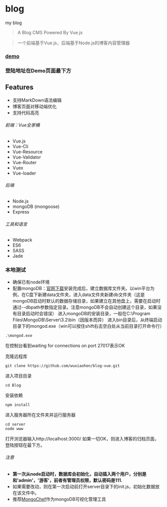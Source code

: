 # blog
my blog

> A Blog CMS Powered By Vue.js

> 一个前端基于Vue.js，后端基于Node.js的博客内容管理器

### [demo](http://wuxiaohen.com)

### 登陆地址在Demo页面最下方

## Features

* 支持MarkDown语法编辑
* 博客页面对移动端优化
* 支持代码高亮

###### 前端：Vue全家桶
* Vue.js
* Vue-Cli
* Vue-Resource
* Vue-Validator
* Vue-Router
* Vuex
* Vue-loader

###### 后端
* Node.js
* mongoDB (mongoose)
* Express

###### 工具和语言
* Webpack
* ES6
* SASS
* Jade

### 本地测试
* 确保已有node环境
* 配置mongoDB：[官网下载](https://www.mongodb.com/download-center?jmp=nav#community)安装完成后，建立数据库文件夹。以win平台为例，在C盘下新建data文件夹，进入data文件夹新建db文件夹（这是mongoDB启动时默认的数据存储目录，如果建立在其他盘上，需要在启动时通过--dbpath参数指定目录。注意mongoDB不会自动创建这个目录，如果没有目录启动时会错误）
进入mongoDB的安装目录，一般在C:\Program Files\MongoDB\Server\3.2\bin（因版本而异）
进入bin目录后，从终端启动目录下的mongod.exe（win可以按住shift右击空白处从当前目录打开命令行）
```
.\mongod.exe
```

在控制台看到waiting for connections on port 27017表示OK

克隆远程库
```
git clone https://github.com/wuxiaohen/blog-vue.git
```
进入项目目录
```
cd Blog
```
安装依赖
```
npm install
```
进入服务器所在文件夹并运行服务器
```
cd server
node www
```
打开浏览器输入http://localhost:3000/
如果一切OK，则进入博客的归档页面，登陆按钮在最下方。
###### 注意
* **第一次从node启动时，数据库会初始化，自动插入两个用户，分别是和'admin'，'游客'，前者有管理员权限，默认密码是111.**
* 如果需要改动，则在第一次启动前打开server目录下的init.js，初始化数据放在该文件中。
* 推荐[MongoChef](http://3t.io/mongochef/)作为mongoDB可视化管理工具
